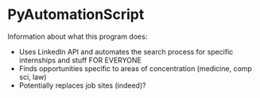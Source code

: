 # PyAutomationScript

Information about what this program does:
- Uses LinkedIn API and automates the search process for specific internships and stuff FOR EVERYONE
- Finds opportunities specific to areas of concentration (medicine, comp sci, law)
- Potentially replaces job sites (indeed)?
